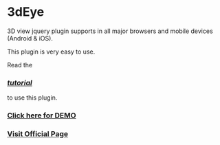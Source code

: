 3dEye
=====

3D view jquery plugin supports in all major browsers and mobile devices (Android & iOS).

This plugin is very easy to use.

Read the <h3><em><a href="http://voidcanvas.com/3deye-js-a-plugin-to-create-360-degree-3d-panoramic-view-works-in-all-major-browsers-and-mobile-devices/">tutorial</a></em></h3> to use this plugin.

<h3><a href="http://www.voidcanvas.com/demo/?art=http://voidcanvas.com/3deye-js-a-plugin-to-create-360-degree-3d-panoramic-view-works-in-all-major-browsers-and-mobile-devices&demoid=28823deye">Click here for DEMO</a></h3>

<h3><a href="http://voidcanvas.com/3deye/">Visit Official Page </a></h3>
